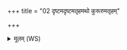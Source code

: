 +++
title = "02 दृष्टमदृष्टमतृहमथो कुरूरुमतृहम्"

+++
<details><summary>मूलम् (WS)</summary>

दृष्टमदृष्टमतृहमथो कुरूरुमतृहम् ।  
अल्गण्डून् सर्वाञ्छलूलान् क्रिमीन् वचसा जम्भयामसि ॥ २ ॥
</details>